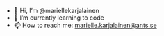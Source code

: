 - 👋 Hi, I’m @mariellekarjalainen
- 🌱 I’m currently learning to code
- 📫 How to reach me: marielle.karjalainen@ants.se
